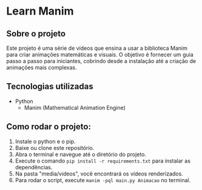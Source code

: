 # Learn Manim

## Sobre o projeto

Este projeto é uma série de vídeos que ensina a usar a biblioteca Manim para criar animações matemáticas e visuais. O objetivo é fornecer um guia passo a passo para iniciantes, cobrindo desde a instalação até a criação de animações mais complexas.

## Tecnologias utilizadas

- Python
    - Manim (Mathematical Animation Engine)

## Como rodar o projeto: 

1. Instale o python e o pip.
2. Baixe ou clone este repositório.
3. Abra o terminal e navegue até o diretório do projeto.
4. Execute o comando `pip install -r requirements.txt` para instalar as dependências.
5. Na pasta "media/videos", você encontrará os vídeos renderizados.
6. Para rodar o script, execute `manim -pql main.py Animacao` no terminal.